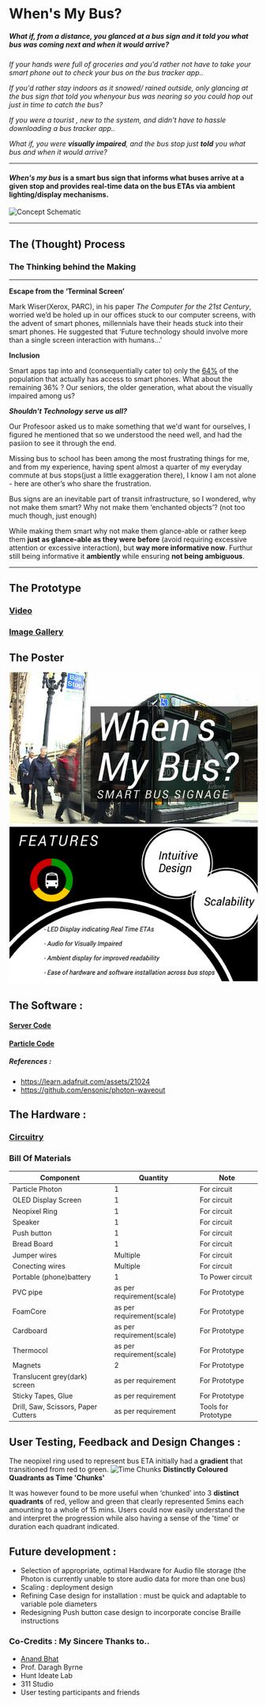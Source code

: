 # When's My Bus?


##### *What if, from a distance, you glanced at a bus sign and it told you what bus was coming next and when it would arrive?*

*If your hands were full of groceries and you'd rather not have to take your smart phone out to check your bus on the bus tracker app..*

*If you'd rather stay indoors as it snowed/ rained outside, only glancing at the bus sign that told you whenyour bus was nearing so you could hop out just in time to catch the bus?*

*If you were a tourist , new to the system, and didn't have to hassle downloading a bus tracker app..*

*What if, you were __visually impaired__, and the bus stop just __told__ you what bus and when it would arrive?*

-------------------------------------------------------------------------------------------------------------------------

#### _**When's my bus**_  is a smart bus sign that informs what buses arrive at a given stop and provides real-time data on the bus ETAs via ambient lighting/display mechanisms.
![Concept Schematic](https://github.com/daraghbyrne/advancediot2016/blob/master/students/srajend1/Schematic.png)

-------------------------------------------------------------------------------------------------------------------------


## The (Thought) Process
### The Thinking behind the Making
--------------------------------------------------------------------------------------------------------------------------
__Escape from the ‘Terminal Screen’__

Mark Wiser(Xerox, PARC), in his paper *The Computer for the 21st Century*, worried we’d be holed up in our offices stuck to our computer screens, with the advent of smart phones, millennials have their heads stuck into their smart phones. He suggested that ‘Future technology should involve more than a single screen interaction with humans…’ 

__Inclusion__

Smart apps tap into and (consequentially cater to) only the [64%](http://www.pewinternet.org/2015/04/01/chapter-one-a-portrait-of-smartphone-ownership/) of the population that actually has access to smart phones. What about the remaining 36% ? Our seniors, the older generation, what about the visually impaired among us?

*__Shouldn't Technology serve us all?__*

Our Profesoor asked us to make something that we'd want for ourselves, I figured he mentioned that so we understood the need well, and had the pasiion to see it through the end.

Missing bus to school has been among the most frustrating things for me, and from my experience, having spent almost a quarter of my everyday commute at bus stops(just a little exaggeration there), I know I am not alone - here are other’s who share the frustration.

Bus signs are an inevitable part of transit infrastructure, so I wondered, why not make them smart? Why not make them ‘enchanted objects’? (not too much though, just enough)   

While making them smart why not make them glance-able or rather keep them __just as glance-able as they were before__ (avoid requiring excessive attention or excessive interaction), but __way more informative now__.
Furthur still being informative it __ambiently__ while ensuring __not being ambiguous__.

--------------------------------------------------------------------------------------------------------------------------


## The Prototype

### [Video](https://github.com/daraghbyrne/advancediot2016/tree/master/students/srajend1/TheFinalSprint/Videos)
### [Image Gallery](https://github.com/daraghbyrne/advancediot2016/blob/master/students/srajend1/TheFinalSprint/Images/README_IMAGES.md)

## The Poster
![Poster](https://github.com/srajend1/projects/blob/master/WhenIsMyBus/Images/POSTER%20FINAL%20BUS.png)

## The Software  : 
#### [Server Code](https://github.com/daraghbyrne/advancediot2016/blob/master/students/srajend1/TheFinalSprint/PATRemoteServer/src/edu/cmu/patpublisher/PATRemoteServer.java)
#### [Particle Code](https://github.com/daraghbyrne/advancediot2016/blob/master/students/srajend1/TheFinalSprint/PATdisp/PATdisp.ino)
##### References :
- https://learn.adafruit.com/assets/21024
- https://github.com/ensonic/photon-waveout

## The Hardware  :
### [Circuitry](https://github.com/daraghbyrne/advancediot2016/blob/master/students/srajend1/TheFinalSprint/Images/Final%20Circuitry.png)
### Bill Of Materials


Component | Quantity | Note
----------|----------|-------
Particle Photon   |     1    | For circuit
OLED Display Screen    |     1  | For circuit
Neopixel Ring | 1 | For circuit
Speaker | 1 | For circuit
Push button | 1 | For circuit
Bread Board | 1 | For circuit
Jumper wires | Multiple | For circuit
Conecting wires| Multiple | For circuit
Portable (phone)battery | 1 | To Power circuit
PVC pipe | as per requirement(scale)| For Prototype
FoamCore | as per requirement(scale) | For Prototype
Cardboard | as per requirement(scale)| For Prototype
Thermocol| as per requirement(scale)| For Prototype
Magnets | 2 | For Prototype
Translucent grey(dark) screen |as per requirement| For Prototype
Sticky Tapes, Glue| as per requirement| For Prototype
Drill, Saw, Scissors, Paper Cutters | as per requirement| Tools for Prototype




## User Testing, Feedback and Design Changes :

The neopixel ring used to represent bus ETA initially had a __gradient__ that transitioned from red to green.
![Time Chunks](https://github.com/daraghbyrne/advancediot2016/blob/master/students/srajend1/TheFinalSprint/Images/Time%20Chunks.png)
__Distinctly Coloured Quadrants as Time 'Chunks'__

It was however found to be more useful when ‘chunked’ into 3 __distinct quadrants__ of red, yellow and green that clearly represented 5mins each amounting to a whole of 15 mins. Users could now easily understand the and interpret the progression while also having a sense of the 'time' or duration each quadrant indicated.

## Future development :
- Selection of appropriate, optimal Hardware for Audio file storage (the Photon is currently unable to store audio data for more than one bus)
- Scaling : deployment design
- Refining Case design for installation : must be quick and adaptable to variable pole diameters
- Redesigning Push button case design to incorporate concise Braille instructions

### Co-Credits : My Sincere Thanks to..
- [Anand Bhat](https://github.com/anandbhat23)
- Prof. Daragh Byrne
- Hunt Ideate Lab
- 311 Studio
- User testing participants and friends

